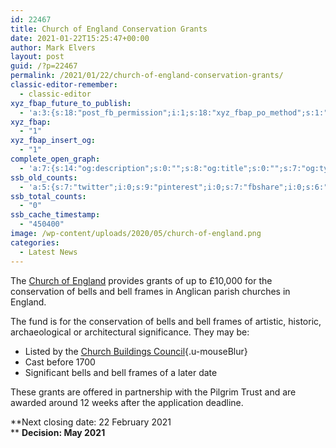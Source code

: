 ```yaml
---
id: 22467
title: Church of England Conservation Grants
date: 2021-01-22T15:25:47+00:00
author: Mark Elvers
layout: post
guid: /?p=22467
permalink: /2021/01/22/church-of-england-conservation-grants/
classic-editor-remember:
  - classic-editor
xyz_fbap_future_to_publish:
  - 'a:3:{s:18:"post_fb_permission";i:1;s:18:"xyz_fbap_po_method";s:1:"2";s:16:"xyz_fbap_message";s:62:"News item added to the CCCBR website: {POST_TITLE} {PERMALINK}";}'
xyz_fbap:
  - "1"
xyz_fbap_insert_og:
  - "1"
complete_open_graph:
  - 'a:7:{s:14:"og:description";s:0:"";s:8:"og:title";s:0:"";s:7:"og:type";s:0:"";s:12:"twitter:card";s:7:"summary";s:15:"twitter:creator";s:0:"";s:19:"twitter:description";s:0:"";s:8:"og:image";s:0:"";}'
ssb_old_counts:
  - 'a:5:{s:7:"twitter";i:0;s:9:"pinterest";i:0;s:7:"fbshare";i:0;s:6:"reddit";i:0;s:6:"tumblr";N;}'
ssb_total_counts:
  - "0"
ssb_cache_timestamp:
  - "450400"
image: /wp-content/uploads/2020/05/church-of-england.png
categories:
  - Latest News
---
```

The [Church of England](https://www.churchofengland.org/resources/churchcare/our-conservation-grants/grants-historic-church-interiors-and-churchyard#bells-and-bell-frames) provides grants of up to £10,000 for the conservation of bells and bell frames in Anglican parish churches in England.

The fund is for the conservation of bells and bell frames of artistic, historic, archaeological or architectural significance. They may be:

  * Listed by the [Church Buildings Council](https://www.churchofengland.org/more/church-resources/churchcare/advice-and-guidance-church-buildings/bells-and-bell-ringing){.u-mouseBlur} 
  * Cast before 1700
  * Significant bells and bell frames of a later date

These grants are offered in partnership with the Pilgrim Trust and are awarded around 12 weeks after the application deadline.

**Next closing date: 22 February 2021  
** **Decision: May 2021**
